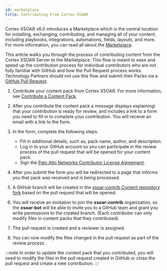 ```yaml
---
id: marketplace
title: Contributing From Cortex XSOAR
---
```


Cortex XSOAR v6.0 introduces a Marketplace which is the central location for installing, exchanging, contributing, and managing all of your content, including playbooks, integrations, automations, fields, layouts, and more. For more information, you can read all about the [Marketplace](https://docs.paloaltonetworks.com/cortex/cortex-xsoar/6-0/cortex-xsoar-admin/marketplace/marketplace-overview.html).

This article walks you through the process of contributing content from the Cortex XSOAR Server to the Marketplace. This flow is meant to ease and speed up the contribution process for individual contributors who are not fully familiar with GitHub and how the Pull Request process works. Technology Partners should not use this flow and submit their Packs via a [GitHub Pull Request](checklist#pull-request-checklist).  

1. Contribute your content pack from Cortex XSOAR. For more information, see [Contribute a Content Pack](https://docs.paloaltonetworks.com/cortex/cortex-xsoar/6-0/cortex-xsoar-admin/marketplace/content-pack-contributions.html).

2. After you contribute the content pack a message displays explainingi that your contribution is ready for review, and includes a link to a form you need to fill in to complete your contribution. You will receive an email with a link to the form.

3. In the form, complete the following steps.
     - Fill in additional details, such as, pack name, author, and description.
     - Log in to your GitHub account so you can participate in the review process of the pull request that will be opened for your content pack.
     - Sign the [Palo Alto Networks Contributor License Agreement](https://github.com/demisto/content/blob/master/docs/cla.pdf).
     
4. After you submit the form you will be redirected to a page that informs you that pack was received and is being processed.  
5. A GitHub branch will be created in the [xsoar-contrib Content repository fork](https://github.com/xsoar-contrib/content) based on the pull request that will be opened.
6. You will receive an invitation to join the **xsoar-contrib** organization, so the **xsoar-bot** will be able to invite you to a GitHub team and grant you write permissions to the created branch.
(Each contributor can only modify files in content packs that they contributed).
7. The pull request is created and a reviewer is assigned.
8. You can now modify the files changed in the pull request as part of the review process.

:::note
In order to update the content pack that you contributed, you will need to modify the files in the pull request created in GitHub or close the pull request and create a new contribution.
:::
 
